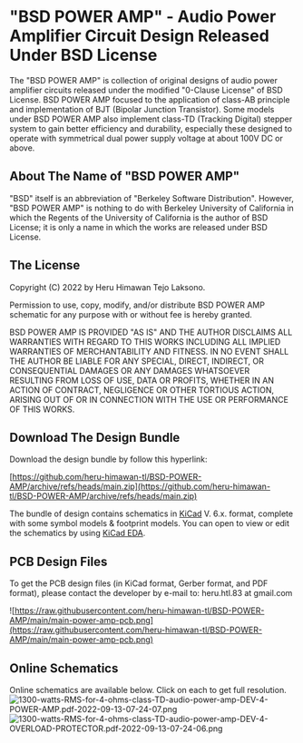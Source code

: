 # "BSD POWER AMP" - Audio Power Amplifier Circuit Design Released Under BSD License

The "BSD POWER AMP" is collection of original designs of audio power amplifier
circuits released under the modified "0-Clause License" of BSD License. BSD
POWER AMP focused to the application of class-AB principle and implementation
of BJT (Bipolar Junction Transistor). Some models under BSD POWER AMP also
implement class-TD (Tracking Digital) stepper system to gain better efficiency
and durability, especially these designed to operate with symmetrical dual
power supply voltage at about 100V DC or above.

## About The Name of "BSD POWER AMP"
"BSD" itself is an abbreviation of "Berkeley Software Distribution". However,
"BSD POWER AMP" is nothing to do with Berkeley University of California in
which the Regents of the University of California is the author of BSD
License; it is only a name in which the works are released under BSD License.

## The License

Copyright (C) 2022 by Heru Himawan Tejo Laksono.

Permission to use, copy, modify, and/or distribute BSD POWER AMP schematic for
any purpose with or without fee is hereby granted.

BSD POWER AMP IS PROVIDED "AS IS" AND THE AUTHOR DISCLAIMS ALL WARRANTIES WITH
REGARD TO THIS WORKS INCLUDING ALL IMPLIED WARRANTIES OF MERCHANTABILITY AND
FITNESS. IN NO EVENT SHALL THE AUTHOR BE LIABLE FOR ANY SPECIAL, DIRECT,
INDIRECT, OR CONSEQUENTIAL DAMAGES OR ANY DAMAGES WHATSOEVER RESULTING FROM
LOSS OF USE, DATA OR PROFITS, WHETHER IN AN ACTION OF CONTRACT, NEGLIGENCE OR
OTHER TORTIOUS ACTION, ARISING OUT OF OR IN CONNECTION WITH THE USE OR
PERFORMANCE OF THIS WORKS.

## Download The Design Bundle

Download the design bundle by follow this hyperlink:

[https://github.com/heru-himawan-tl/BSD-POWER-AMP/archive/refs/heads/main.zip](https://github.com/heru-himawan-tl/BSD-POWER-AMP/archive/refs/heads/main.zip)

The bundle of design contains schematics in [KiCad](https://www.kicad.org/)
V. 6.x. format, complete with some symbol models & footprint models. 
You can open to view or edit the schematics by using [KiCad EDA](https://www.kicad.org/).

## PCB Design Files

To get the PCB design files (in KiCad format, Gerber format, and PDF format),
please contact the developer by e-mail to: heru.htl.83 at gmail.com

![https://raw.githubusercontent.com/heru-himawan-tl/BSD-POWER-AMP/main/main-power-amp-pcb.png](https://raw.githubusercontent.com/heru-himawan-tl/BSD-POWER-AMP/main/main-power-amp-pcb.png)

## Online Schematics

Online schematics are available below. Click on each to get full resolution.
![1300-watts-RMS-for-4-ohms-class-TD-audio-power-amp-DEV-4-POWER-AMP.pdf-2022-09-13-07-24-07.png](https://raw.githubusercontent.com/heru-himawan-tl/BSD-POWER-AMP/main/1300-watts-RMS-for-4-ohms-class-TD-audio-power-amp-DEV-4/1300-watts-RMS-for-4-ohms-class-TD-audio-power-amp-DEV-4-POWER-AMP.pdf-2022-09-13-07-24-07.png.png)
![1300-watts-RMS-for-4-ohms-class-TD-audio-power-amp-DEV-4-OVERLOAD-PROTECTOR.pdf-2022-09-13-07-24-06.png](https://raw.githubusercontent.com/heru-himawan-tl/BSD-POWER-AMP/main/1300-watts-RMS-for-4-ohms-class-TD-audio-power-amp-DEV-4/1300-watts-RMS-for-4-ohms-class-TD-audio-power-amp-DEV-4-OVERLOAD-PROTECTOR.pdf-2022-09-13-07-24-06.png.png)
